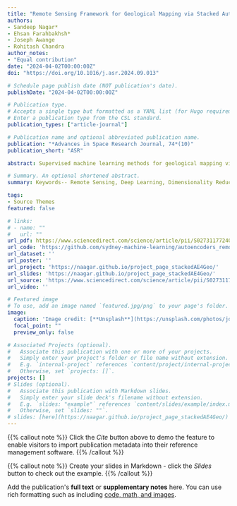 ```yaml
---
title: "Remote Sensing Framework for Geological Mapping via Stacked Autoencoders and Clustering"
authors:
- Sandeep Nagar*
- Ehsan Farahbakhsh*
- Joseph Awange
- Rohitash Chandra
author_notes:
- "Equal contribution"
date: "2024-04-02T00:00:00Z"
doi: "https://doi.org/10.1016/j.asr.2024.09.013"

# Schedule page publish date (NOT publication's date).
publishDate: "2024-04-02T00:00:00Z"

# Publication type.
# Accepts a single type but formatted as a YAML list (for Hugo requirements).
# Enter a publication type from the CSL standard.
publication_types: ["article-journal"]

# Publication name and optional abbreviated publication name.
publication: "*Advances in Space Research Journal, 74*(10)"
publication_short: "ASR"

abstract: Supervised machine learning methods for geological mapping via remote sensing face limitations due to the scarcity of accurately labelled training data that can be addressed by unsupervised learning, such as dimensionality reduction and clustering. Dimensionality reduction methods have the potential to play a crucial role in improving the accuracy of geological maps. Although conventional dimensionality reduction methods may struggle with nonlinear data, unsupervised deep learning models such as autoencoders can model non-linear relationships. Stacked autoencoders feature multiple interconnected layers to capture hierarchical data representations useful for remote sensing data. We present an unsupervised machine learning-based framework for processing remote sensing data using stacked autoencoders for dimensionality reduction and k-means clustering for mapping geological units. We use Landsat 8, ASTER, and Sentinel-2 datasets to evaluate the framework for geological mapping of the Mutawintji region in Western New South Wales, Australia. We also compare stacked autoencoders with principal component analysis (PCA) and canonical autoencoders. Our results reveal that the framework produces accurate and interpretable geological maps, efficiently discriminating rock units. The results reveal that the combination of stacked autoencoders with Sentinel-2 data yields the best performance accuracy when compared to other combinations. We find that stacked autoencoders enable better extraction of complex and hierarchical representation of the input data when compared to canonical autoencoders and PCA. We also find that the generated maps align with prior geological knowledge of the study area while providing novel insights into geological structures.

# Summary. An optional shortened abstract.
summary: Keywords-- Remote Sensing, Deep Learning, Dimensionality Reduction, Stacked Autoencoders, k-means Clustering, Geological Mapping

tags:
- Source Themes
featured: false

# links:
# - name: ""
#   url: ""
url_pdf: https://www.sciencedirect.com/science/article/pii/S0273117724009335/pdfft?md5=81f96f9b1386d6728b3efb08de65dc1b&pid=1-s2.0-S0273117724009335-main.pdf
url_code: 'https://github.com/sydney-machine-learning/autoencoders_remotesensing'
url_dataset: ''
url_poster: ''
url_project: 'https://naagar.github.io/project_page_stackedAE4Geo/'
url_slides: 'https://naagar.github.io/project_page_stackedAE4Geo/'
url_source: 'https://www.sciencedirect.com/science/article/pii/S0273117724009335'
url_video: ''

# Featured image
# To use, add an image named `featured.jpg/png` to your page's folder. 
image:
  caption: 'Image credit: [**Unsplash**](https://unsplash.com/photos/jdD8gXaTZsc)'
  focal_point: ""
  preview_only: false

# Associated Projects (optional).
#   Associate this publication with one or more of your projects.
#   Simply enter your project's folder or file name without extension.
#   E.g. `internal-project` references `content/project/internal-project/index.md`.
#   Otherwise, set `projects: []`.
projects: []
# Slides (optional).
#   Associate this publication with Markdown slides.
#   Simply enter your slide deck's filename without extension.
#   E.g. `slides: "example"` references `content/slides/example/index.md`.
#   Otherwise, set `slides: ""`.
# slides: [here](https://naagar.github.io/project_page_stackedAE4Geo/)
---
```


{{% callout note %}}
Click the *Cite* button above to demo the feature to enable visitors to import publication metadata into their reference management software.
{{% /callout %}}

{{% callout note %}}
Create your slides in Markdown - click the *Slides* button to check out the example.
{{% /callout %}}

Add the publication's **full text** or **supplementary notes** here. You can use rich formatting such as including [code, math, and images](https://docs.hugoblox.com/content/writing-markdown-latex/).
